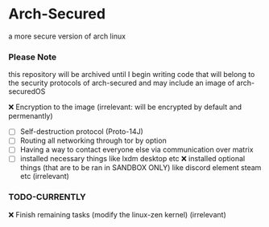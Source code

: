 # Arch-Secured
a more secure version of arch linux

### Please Note
this repository will be archived until I begin writing code that will belong to the security protocols of arch-secured and may include an image of arch-securedOS

:x: Encryption to the image (irrelevant: will be encrypted by default and permenantly)
- [ ] Self-destruction protocol (Proto-14J)
- [ ] Routing all networking through tor by option
- [ ] Having a way to contact everyone else via communication over matrix
- [ ] installed necessary things like lxdm desktop etc
:x: installed optional things (that are to be ran in SANDBOX ONLY) like discord element steam etc (irrelevant)

### TODO-CURRENTLY
:x: Finish remaining tasks (modify the linux-zen kernel) (irrelevant)
